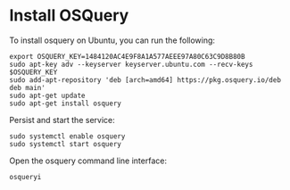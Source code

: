 # Install OSQuery
To install osquery on Ubuntu, you can run the following:

```
export OSQUERY_KEY=1484120AC4E9F8A1A577AEEE97A80C63C9D8B80B
sudo apt-key adv --keyserver keyserver.ubuntu.com --recv-keys $OSQUERY_KEY
sudo add-apt-repository 'deb [arch=amd64] https://pkg.osquery.io/deb deb main'
sudo apt-get update
sudo apt-get install osquery
```

Persist and start the service:
```
sudo systemctl enable osquery
sudo systemctl start osquery
```

Open the osquery command line interface:

```
osqueryi
```